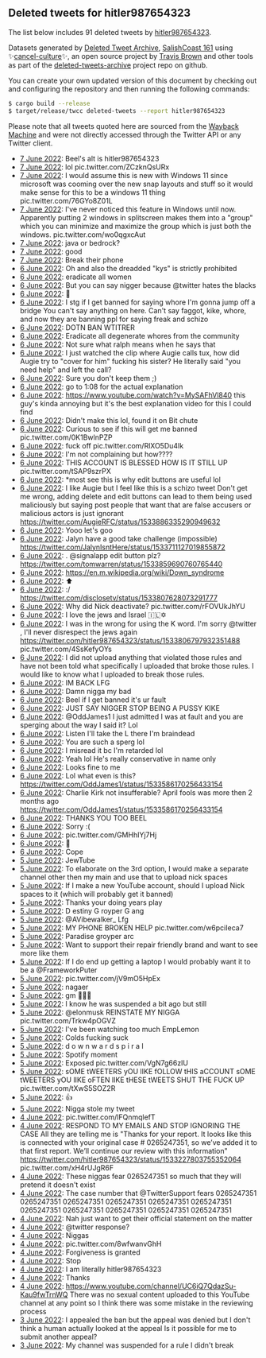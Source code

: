 ## Deleted tweets for hitler987654323

The list below includes 91 deleted tweets by
[hitler987654323](https://twitter.com/hitler987654323).



Datasets generated by [Deleted Tweet Archive](https://twitter.com/deletedtweet161), 
[SalishCoast 161](https://twitter.com/SalishCoastA) using 
✨[cancel-culture](https://github.com/travisbrown/cancel-culture)✨, an open source project by 
[Travis Brown](https://twitter.com/travisbrown) and other tools as part of the 
[deleted-tweets-archive](https://github.com/salcoast/deleted-tweets-archive/) project repo on github.

You can create your own updated version of this document by checking out and configuring the
repository and then running the following commands:

```bash
$ cargo build --release
$ target/release/twcc deleted-tweets --report hitler987654323
```

Please note that all tweets quoted here are sourced from the
[Wayback Machine](https://web.archive.org) and were not directly accessed through the Twitter API or
any Twitter client.

* [ 7 June 2022](https://web.archive.org/web/20220607013102/https://twitter.com/hitler987654323/status/1533984696492752897): Beel's alt is hitler987654323 <!--1533984696492752897-->
* [ 7 June 2022](https://web.archive.org/web/20220607004842/https://twitter.com/hitler987654323/status/1533974024736460801): lol pic.twitter.com/ZCzknQsURx <!--1533974024736460801-->
* [ 7 June 2022](https://web.archive.org/web/20220607004716/https://twitter.com/hitler987654323/status/1533973777054412800): I would assume this is new with Windows 11 since microsoft was cooming over the new snap layouts and stuff so it would make sense for this to be a windows 11 thing pic.twitter.com/76GYo8Z01L <!--1533973780783144961-->
* [ 7 June 2022](https://web.archive.org/web/20220607004716/https://twitter.com/hitler987654323/status/1533973777054412800): I've never noticed this feature in Windows until now. Apparently putting 2 windows in splitscreen makes them into a "group" which you can minimize and maximize the group which is just both the windows. pic.twitter.com/wo0qgxcAut <!--1533973777054412800-->
* [ 7 June 2022](https://web.archive.org/web/20220607003812/https://twitter.com/hitler987654323/status/1533971365308645377): java or bedrock? <!--1533971365308645377-->
* [ 7 June 2022](https://web.archive.org/web/20220607003329/https://twitter.com/hitler987654323/status/1533970238395531265): good <!--1533970238395531265-->
* [ 7 June 2022](https://web.archive.org/web/20220607000116/https://twitter.com/hitler987654323/status/1533962119011618816): Break their phone <!--1533962119011618816-->
* [ 6 June 2022](https://web.archive.org/web/20220606235806/https://twitter.com/hitler987654323/status/1533961311343763456): Oh and also the dreadded "kys" is strictly prohibited <!--1533961311343763456-->
* [ 6 June 2022](https://web.archive.org/web/20220606235639/https://twitter.com/hitler987654323/status/1533960888323022854): eradicate all women <!--1533960888323022854-->
* [ 6 June 2022](https://web.archive.org/web/20220606235525/https://twitter.com/hitler987654323/status/1533960670487642112): But you can say nigger because  @twitter  hates the blacks <!--1533960670487642112-->
* [ 6 June 2022](https://web.archive.org/web/20220606235420/https://twitter.com/hitler987654323/status/1533960313376235520): 🤨 <!--1533960313376235520-->
* [ 6 June 2022](https://web.archive.org/web/20220606235402/https://twitter.com/hitler987654323/status/1533960215493849088): I stg if I get banned for saying whore I'm gonna jump off a bridge You can't say anything on here. Can't say faggot, kike, whore, and now they are banning ppl for saying freak and schizo <!--1533960215493849088-->
* [ 6 June 2022](https://web.archive.org/web/20220606235000/https://twitter.com/hitler987654323/status/1533959335746932737): DOTN BAN WTITRER <!--1533959335746932737-->
* [ 6 June 2022](https://web.archive.org/web/20220606235000/https://twitter.com/hitler987654323/status/1533959335746932737): Eradicate all degenerate whores from the community <!--1533959277630705667-->
* [ 6 June 2022](https://web.archive.org/web/20220606234916/https://twitter.com/hitler987654323/status/1533959121858400257): Not sure what ralph means when he says that <!--1533959121858400257-->
* [ 6 June 2022](https://web.archive.org/web/20220606234723/https://twitter.com/hitler987654323/status/1533958590528110599): I just watched the clip where Augie calls tux, how did Augie try to "cover for him" fucking his sister? He literally said "you need help" and left the call? <!--1533958590528110599-->
* [ 6 June 2022](https://web.archive.org/web/20220606233058/https://twitter.com/hitler987654323/status/1533954532232900608): Sure you don't keep them ;) <!--1533954532232900608-->
* [ 6 June 2022](https://web.archive.org/web/20220606231003/https://twitter.com/hitler987654323/status/1533948442308972547): go to 1:08 for the actual explanation <!--1533948442308972547-->
* [ 6 June 2022](https://web.archive.org/web/20220606230600/https://twitter.com/hitler987654323/status/1533948274327035906): https://www.youtube.com/watch?v=MySAFhVl840  this guy's kinda annoying but it's the best explanation video for this I could find <!--1533948274327035906-->
* [ 6 June 2022](https://web.archive.org/web/20220606220639/https://twitter.com/hitler987654323/status/1533933223008428039): Didn't make this lol, found it on Bit chute <!--1533933321708785666-->
* [ 6 June 2022](https://web.archive.org/web/20220606220639/https://twitter.com/hitler987654323/status/1533933223008428039): Curious to see if this will get me banned pic.twitter.com/0K1BwlnPZP <!--1533933223008428039-->
* [ 6 June 2022](https://web.archive.org/web/20220606204701/https://twitter.com/hitler987654323/status/1533910986276720642): fuck off pic.twitter.com/RlXO5Du4Ik <!--1533910986276720642-->
* [ 6 June 2022](https://web.archive.org/web/20220606200247/https://twitter.com/hitler987654323/status/1533901985312825344): I'm not complaining but how???? <!--1533902090535374848-->
* [ 6 June 2022](https://web.archive.org/web/20220606200247/https://twitter.com/hitler987654323/status/1533901985312825344): THIS ACCOUNT IS BLESSED HOW IS IT STILL UP pic.twitter.com/tSAP9szrPX <!--1533901985312825344-->
* [ 6 June 2022](https://web.archive.org/web/20220606195716/https://twitter.com/hitler987654323/status/1533900727030059008): *most see this is why edit buttons are useful lol <!--1533900727030059008-->
* [ 6 June 2022](https://web.archive.org/web/20220606195353/https://twitter.com/hitler987654323/status/1533899817335889923): I like Augie but I feel like this is a schizo tweet Don't get me wrong, adding delete and edit buttons can lead to them being used maliciously but saying post people that want that are false accusers or malicious actors is just ignorant https://twitter.com/AugieRFC/status/1533886335290949632 <!--1533899817335889923-->
* [ 6 June 2022](https://web.archive.org/web/20220606185454/https://twitter.com/hitler987654323/status/1533885072646017024): Yooo let's goo <!--1533885072646017024-->
* [ 6 June 2022](https://web.archive.org/web/20220606174935/https://twitter.com/hitler987654323/status/1533868520219496449): Jalyn have a good take challenge (impossible) https://twitter.com/JalynIsntHere/status/1533711127019855872 <!--1533868520219496449-->
* [ 6 June 2022](https://web.archive.org/web/20220606173245/https://twitter.com/hitler987654323/status/1533864369389436931): . @signalapp  edit button plz? https://twitter.com/tomwarren/status/1533859690760765440 <!--1533864369389436931-->
* [ 6 June 2022](https://web.archive.org/web/20220606165732/https://twitter.com/hitler987654323/status/1533855343796699138): https://en.m.wikipedia.org/wiki/Down_syndrome <!--1533855343796699138-->
* [ 6 June 2022](https://web.archive.org/web/20220606161231/https://twitter.com/hitler987654323/status/1533843053420679173): ⬆️ <!--1533843053420679173-->
* [ 6 June 2022](https://web.archive.org/web/20220606153339/https://twitter.com/hitler987654323/status/1533834295256748032): :/ https://twitter.com/disclosetv/status/1533807628073291777 <!--1533834295256748032-->
* [ 6 June 2022](https://web.archive.org/web/20220606153035/https://twitter.com/hitler987654323/status/1533833597488177155): Why did Nick deactivate? pic.twitter.com/rFOVUkJhYU <!--1533833597488177155-->
* [ 6 June 2022](https://web.archive.org/web/20220606134835/https://twitter.com/hitler987654323/status/1533807959175835649): I love the jews and Israel 🇮🇱✡️ <!--1533807959175835649-->
* [ 6 June 2022](https://web.archive.org/web/20220606134636/https://twitter.com/hitler987654323/status/1533807498804842497): I was in the wrong for using the K word. I'm sorry  @twitter , I'll never disrespect the jews again  https://twitter.com/hitler987654323/status/1533806797932351488  pic.twitter.com/4SsKefyOYs <!--1533807498804842497-->
* [ 6 June 2022](https://web.archive.org/web/20220606134534/https://twitter.com/hitler987654323/status/1533807072562782211): I did not upload anything that violated those rules and have not been told what specifically I uploaded that broke those rules. I would like to know what I uploaded to break those rules. <!--1533807072562782211-->
* [ 6 June 2022](https://web.archive.org/web/20220606134419/https://twitter.com/hitler987654323/status/1533806797932351488): IM BACK LFG <!--1533806797932351488-->
* [ 6 June 2022](https://web.archive.org/web/20220606013337/https://twitter.com/hitler987654323/status/1533622954851983360): Damn nigga my bad <!--1533622954851983360-->
* [ 6 June 2022](https://web.archive.org/web/20220606013257/https://twitter.com/hitler987654323/status/1533622792721154048): Beel if I get banned it's ur fault <!--1533622848345997314-->
* [ 6 June 2022](https://web.archive.org/web/20220606013257/https://twitter.com/hitler987654323/status/1533622792721154048): JUST SAY NIGGER STOP BEING A PUSSY KIKE <!--1533622792721154048-->
* [ 6 June 2022](https://web.archive.org/web/20220606011306/https://twitter.com/hitler987654323/status/1533617947817693184): @OddJames1 I just admitted I was at fault and you are sperging about the way I said it? Lol <!--1533617947817693184-->
* [ 6 June 2022](https://web.archive.org/web/20220606011102/https://twitter.com/hitler987654323/status/1533617325739499521): Listen I'll take the L there I'm braindead <!--1533617325739499521-->
* [ 6 June 2022](https://web.archive.org/web/20220606010944/https://twitter.com/hitler987654323/status/1533617048059781121): You are such a sperg lol <!--1533617048059781121-->
* [ 6 June 2022](https://web.archive.org/web/20220606010926/https://twitter.com/hitler987654323/status/1533616904421707776): I misread it bc I'm retarded lol <!--1533616904421707776-->
* [ 6 June 2022](https://web.archive.org/web/20220606010904/https://twitter.com/hitler987654323/status/1533616750998208513): Yeah lol He's really conservative in name only <!--1533616750998208513-->
* [ 6 June 2022](https://web.archive.org/web/20220606010805/https://twitter.com/hitler987654323/status/1533616481405132803): Looks fine to me <!--1533616481405132803-->
* [ 6 June 2022](https://web.archive.org/web/20220606010730/https://twitter.com/hitler987654323/status/1533616339805429760): Lol what even is this? https://twitter.com/OddJames1/status/1533586170256433154 <!--1533616339805429760-->
* [ 6 June 2022](https://web.archive.org/web/20220606010413/https://twitter.com/hitler987654323/status/1533615598919421952): Charlie Kirk not insufferable? April fools was more then 2 months ago https://twitter.com/OddJames1/status/1533586170256433154 <!--1533615598919421952-->
* [ 6 June 2022](https://web.archive.org/web/20220606010344/https://twitter.com/hitler987654323/status/1533615390437294080): THANKS YOU TOO BEEL <!--1533615390437294080-->
* [ 6 June 2022](https://web.archive.org/web/20220606010217/https://twitter.com/hitler987654323/status/1533615181963599875): Sorry :( <!--1533615181963599875-->
* [ 6 June 2022](https://web.archive.org/web/20220606010053/https://twitter.com/hitler987654323/status/1533614772494680066): pic.twitter.com/GMHhIYj7Hj <!--1533614772494680066-->
* [ 6 June 2022](https://web.archive.org/web/20220606003852/https://twitter.com/hitler987654323/status/1533609263221841920): 🫤 <!--1533609263221841920-->
* [ 6 June 2022](https://web.archive.org/web/20220606003140/https://twitter.com/hitler987654323/status/1533607484178321411): Cope <!--1533607484178321411-->
* [ 5 June 2022](https://web.archive.org/web/20220605232646/https://twitter.com/hitler987654323/status/1533591010781052929): JewTube <!--1533591010781052929-->
* [ 5 June 2022](https://web.archive.org/web/20220605225750/https://twitter.com/hitler987654323/status/1533583778605670402): To elaborate on the 3rd option, I would make a separate channel other then my main and use that to upload nick spaces <!--1533583779935272960-->
* [ 5 June 2022](https://web.archive.org/web/20220605225750/https://twitter.com/hitler987654323/status/1533583778605670402): If I make a new YouTube account, should I upload Nick spaces to it (which will probably get it banned) <!--1533583778605670402-->
* [ 5 June 2022](https://web.archive.org/web/20220605225309/https://twitter.com/hitler987654323/status/1533582043124211712): Thanks your doing years play <!--1533582043124211712-->
* [ 5 June 2022](https://web.archive.org/web/20220605224806/https://twitter.com/hitler987654323/status/1533581287742644225): D estiny G royper G ang <!--1533581287742644225-->
* [ 5 June 2022](https://web.archive.org/web/20220605224627/https://twitter.com/hitler987654323/status/1533581042136883202): @AVibewalker_ Lfg <!--1533581042136883202-->
* [ 5 June 2022](https://web.archive.org/web/20220605224636/https://twitter.com/hitler987654323/status/1533580984003731470): MY PHONE BROKEN HELP pic.twitter.com/w6pciIeca7 <!--1533580984003731470-->
* [ 5 June 2022](https://web.archive.org/web/20220605224553/https://twitter.com/hitler987654323/status/1533580771360915456): Paradise groyper arc <!--1533580771360915456-->
* [ 5 June 2022](https://web.archive.org/web/20220605223947/https://twitter.com/hitler987654323/status/1533579235599712261): Want to support their repair friendly brand and want to see more like them <!--1533579336762236928-->
* [ 5 June 2022](https://web.archive.org/web/20220605223947/https://twitter.com/hitler987654323/status/1533579235599712261): If I do end up getting a laptop I would probably want it to be a  @FrameworkPuter <!--1533579235599712261-->
* [ 5 June 2022](https://web.archive.org/web/20220605223752/https://twitter.com/hitler987654323/status/1533578749903511553): pic.twitter.com/jV9mO5HpEx <!--1533578749903511553-->
* [ 5 June 2022](https://web.archive.org/web/20220605175841/https://twitter.com/hitler987654323/status/1533508525871226880): nagaer <!--1533508525871226880-->
* [ 5 June 2022](https://web.archive.org/web/20220605121928/https://twitter.com/hitler987654323/status/1533423096048275456): gm 🛌🏻💤 <!--1533423096048275456-->
* [ 5 June 2022](https://web.archive.org/web/20220605031601/https://twitter.com/hitler987654323/status/1533283094052192256): I know he was suspended a bit ago but still <!--1533283153212743680-->
* [ 5 June 2022](https://web.archive.org/web/20220605031601/https://twitter.com/hitler987654323/status/1533283094052192256): @elonmusk  REINSTATE MY NIGGA pic.twitter.com/Trkw4pOGVZ <!--1533283094052192256-->
* [ 5 June 2022](https://web.archive.org/web/20220605030055/https://twitter.com/hitler987654323/status/1533281921807044608): I've been watching too much EmpLemon <!--1533281921807044608-->
* [ 5 June 2022](https://web.archive.org/web/20220605025118/https://twitter.com/hitler987654323/status/1533280222648451072): Colds fucking suck <!--1533280222648451072-->
* [ 5 June 2022](https://web.archive.org/web/20220605025039/https://twitter.com/hitler987654323/status/1533280066599374848): d o w n w a r d   s p i r a l <!--1533280066599374848-->
* [ 5 June 2022](https://web.archive.org/web/20220605024549/https://twitter.com/hitler987654323/status/1533278713575616512): Spotify moment <!--1533278713575616512-->
* [ 5 June 2022](https://web.archive.org/web/20220605023753/https://twitter.com/hitler987654323/status/1533276790742994944): Exposed pic.twitter.com/VgN7g66zIU <!--1533276790742994944-->
* [ 5 June 2022](https://web.archive.org/web/20220605021159/https://twitter.com/hitler987654323/status/1533270287281754113): sOME tWEETERS yOU lIKE fOLLOW tHIS aCCOUNT sOME tWEETERS yOU lIKE oFTEN lIKE tHESE tWEETS  SHUT THE FUCK UP pic.twitter.com/tXwS5SOZ2R <!--1533270287281754113-->
* [ 5 June 2022](https://web.archive.org/web/20220605003738/https://twitter.com/hitler987654323/status/1533246546489364484): 👍 <!--1533246546489364484-->
* [ 5 June 2022](https://web.archive.org/web/20220605003431/https://twitter.com/hitler987654323/status/1533245683968491520): Nigga stole my tweet <!--1533245683968491520-->
* [ 4 June 2022](https://web.archive.org/web/20220604234215/https://twitter.com/hitler987654323/status/1533232611593793538): pic.twitter.com/lFQnmqlefT <!--1533232611593793538-->
* [ 4 June 2022](https://web.archive.org/web/20220604232530/https://twitter.com/hitler987654323/status/1533228422507405312): RESPOND TO MY EMAILS AND STOP IGNORING THE CASE All they are telling me is "Thanks for your report. It looks like this is connected with your original case # 0265247351, so we’ve added it to that first report.  We’ll continue our review with this information"  https://twitter.com/hitler987654323/status/1533227803755352064  pic.twitter.com/xH4rUJgR6F <!--1533228422507405312-->
* [ 4 June 2022](https://web.archive.org/web/20220604232341/https://twitter.com/hitler987654323/status/1533227901742632962): These niggas fear 0265247351 so much that they will pretend it doesn't exist <!--1533227901742632962-->
* [ 4 June 2022](https://web.archive.org/web/20220604232307/https://twitter.com/hitler987654323/status/1533227803755352064): The case number that  @TwitterSupport  fears 0265247351 0265247351 0265247351 0265247351 0265247351 0265247351 0265247351 0265247351 0265247351 0265247351 0265247351 <!--1533227803755352064-->
* [ 4 June 2022](https://web.archive.org/web/20220604231510/https://twitter.com/hitler987654323/status/1533225819086237697): Nah just want to get their official statement on the matter <!--1533225819086237697-->
* [ 4 June 2022](https://web.archive.org/web/20220604231426/https://twitter.com/hitler987654323/status/1533225596997840896): @twitter  response? <!--1533225596997840896-->
* [ 4 June 2022](https://web.archive.org/web/20220604231244/https://twitter.com/hitler987654323/status/1533225122034745347): Niggas <!--1533225122034745347-->
* [ 4 June 2022](https://web.archive.org/web/20220604230127/https://twitter.com/hitler987654323/status/1533222220696371203): pic.twitter.com/8wfwanvGhH <!--1533222220696371203-->
* [ 4 June 2022](https://web.archive.org/web/20220604225905/https://twitter.com/hitler987654323/status/1533221683632513027): Forgiveness is granted <!--1533221683632513027-->
* [ 4 June 2022](https://web.archive.org/web/20220604225735/https://twitter.com/hitler987654323/status/1533221422360846336): Stop <!--1533221422360846336-->
* [ 4 June 2022](https://web.archive.org/web/20220604225409/https://twitter.com/hitler987654323/status/1533220400146046977): I am literally hitler987654323 <!--1533220400146046977-->
* [ 4 June 2022](https://web.archive.org/web/20220606134534/https://twitter.com/hitler987654323/status/1533807072562782211): Thanks <!--1532891306476945408-->
* [ 4 June 2022](https://web.archive.org/web/20220606134534/https://twitter.com/hitler987654323/status/1533807072562782211): https://www.youtube.com/channel/UC6iQ7QdazSu-Kau9fwTrnWQ  There was no sexual content uploaded to this YouTube channel at any point so I think there was some mistake in the reviewing process <!--1532885956331716611-->
* [ 3 June 2022](https://web.archive.org/web/20220606134534/https://twitter.com/hitler987654323/status/1533807072562782211): I appealed the ban but the appeal was denied but I don't think a human actually looked at the appeal Is it possible for me to submit another appeal? <!--1532866188530827266-->
* [ 3 June 2022](https://web.archive.org/web/20220606134534/https://twitter.com/hitler987654323/status/1533807072562782211): My channel was suspended for a rule I didn't break <!--1532842345510719493-->

